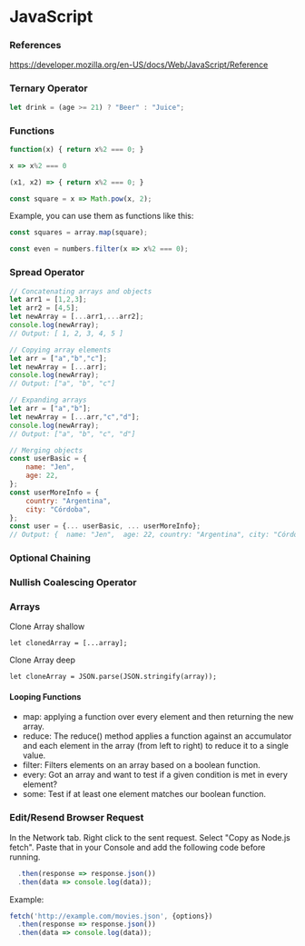 
# JavaScript

### References

https://developer.mozilla.org/en-US/docs/Web/JavaScript/Reference


### Ternary Operator

```js
let drink = (age >= 21) ? "Beer" : "Juice";
```

### Functions

```js
function(x) { return x%2 === 0; }
```

```js
x => x%2 === 0
```

```js
(x1, x2) => { return x%2 === 0; }
```

```js
const square = x => Math.pow(x, 2);
```

Example, you can use them as functions like this:

```js
const squares = array.map(square);
```

```js
const even = numbers.filter(x => x%2 === 0);
```

### Spread Operator

```js
// Concatenating arrays and objects
let arr1 = [1,2,3]; 
let arr2 = [4,5]; 
let newArray = [...arr1,...arr2]; 
console.log(newArray);
// Output: [ 1, 2, 3, 4, 5 ] 

// Copying array elements
let arr = ["a","b","c"]; 
let newArray = [...arr]; 
console.log(newArray);
// Output: ["a", "b", "c"]

// Expanding arrays
let arr = ["a","b"]; 
let newArray = [...arr,"c","d"]; 
console.log(newArray);
// Output: ["a", "b", "c", "d"]

// Merging objects
const userBasic = { 
	name: "Jen", 
	age: 22,
}; 
const userMoreInfo = { 
	country: "Argentina", 
	city: "Córdoba", 
}; 
const user = {... userBasic, ... userMoreInfo};
// Output: {  name: "Jen",  age: 22, country: "Argentina", city: "Córdoba" }
```

### Optional Chaining 

### Nullish Coalescing Operator

### Arrays

Clone Array shallow

```let clonedArray = [...array];```

Clone Array deep

```let cloneArray = JSON.parse(JSON.stringify(array));```

####  Looping Functions

- map: applying a function over every element and then returning the new array.
- reduce: The reduce() method applies a function against an accumulator and each element in the array (from left to right) to reduce it to a single value.
- filter: Filters elements on an array based on a boolean function.
- every: Got an array and want to test if a given condition is met in every element?
- some: Test if at least one element matches our boolean function.

### Edit/Resend Browser Request

In the Network tab. Right click to the sent request. Select "Copy as Node.js fetch". Paste that in your Console and add the following code before running.
```js
  .then(response => response.json())
  .then(data => console.log(data));
```
Example:
```js
fetch('http://example.com/movies.json', {options})
  .then(response => response.json())
  .then(data => console.log(data));
```



